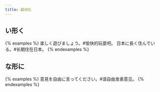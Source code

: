 ```yaml
---
title: 副词化
---
```


## い形く

{% examples %}
楽しく遊びましょう。#愉快的玩耍吧。
日本に長く住んでいる。#长期住在日本。
{% endexamples %}

## な形に

{% examples %}
意見を自由に言ってください。#请自由发表意见。
{% endexamples %}
